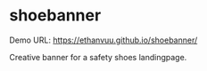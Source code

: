 # shoebanner

Demo URL: <a src="https://ethanvuu.github.io/shoebanner/"> https://ethanvuu.github.io/shoebanner/ </a>

Creative banner for a safety shoes landingpage.
